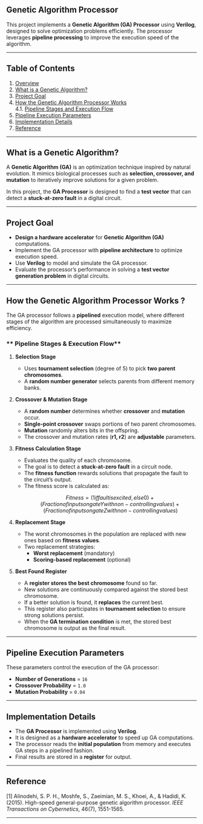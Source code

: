 ## Genetic Algorithm Processor   

This project implements a **Genetic Algorithm (GA) Processor** using **Verilog**, designed to solve optimization problems efficiently. The processor leverages **pipeline processing** to improve the execution speed of the algorithm.

---
## Table of Contents

1. [Overview](#overview)  
2. [What is a Genetic Algorithm?](#what-is-a-genetic-algorithm)  
3. [Project Goal](#project-goal)  
4. [How the Genetic Algorithm Processor Works](#how-the-genetic-algorithm-processor-works)  
   4.1. [Pipeline Stages and Execution Flow](#pipeline-stages-and-execution-flow)  
5. [Pipeline Execution Parameters](#pipeline-execution-parameters)  
6. [Implementation Details](#implementation-details)  
7. [Reference](#reference)

---

## What is a Genetic Algorithm?  

A **Genetic Algorithm (GA)** is an optimization technique inspired by natural evolution. It mimics biological processes such as **selection, crossover, and mutation** to iteratively improve solutions for a given problem.  

In this project, the **GA Processor** is designed to find a **test vector** that can detect a **stuck-at-zero fault** in a digital circuit.  

---

## Project Goal  

- **Design a hardware accelerator** for **Genetic Algorithm (GA)** computations.  
- Implement the GA processor with **pipeline architecture** to optimize execution speed.  
- Use **Verilog** to model and simulate the GA processor.  
- Evaluate the processor’s performance in solving a **test vector generation problem** in digital circuits.  

---

##  How the Genetic Algorithm Processor Works  ?

The GA processor follows a **pipelined** execution model, where different stages of the algorithm are processed simultaneously to maximize efficiency.

### ** Pipeline Stages & Execution Flow**  

1. **Selection Stage**  
   - Uses **tournament selection** (degree of 5) to pick **two parent chromosomes**.  
   - A **random number generator** selects parents from different memory banks.  

2. **Crossover & Mutation Stage**  
   - A **random number** determines whether **crossover** and **mutation** occur.  
   - **Single-point crossover** swaps portions of two parent chromosomes.  
   - **Mutation** randomly alters bits in the offspring.  
   - The crossover and mutation rates (**r1, r2**) are **adjustable** parameters.  

3. **Fitness Calculation Stage**  
   - Evaluates the quality of each chromosome.  
   - The goal is to detect a **stuck-at-zero fault** in a circuit node.  
   - The **fitness function** rewards solutions that propagate the fault to the circuit’s output.  
   - The fitness score is calculated as:  
     ```math
     Fitness = (1 if fault is excited, else 0) +  
               (Fraction of inputs on gate Y with non-controlling values) +  
               (Fraction of inputs on gate Z with non-controlling values)
     ```  

4. **Replacement Stage**  
   - The worst chromosomes in the population are replaced with new ones based on **fitness values**.  
   - Two replacement strategies:  
     - **Worst replacement** (mandatory)  
     - **Scoring-based replacement** (optional)  

5. **Best Found Register**  
   - A **register stores the best chromosome** found so far.  
   - New solutions are continuously compared against the stored best chromosome.  
   - If a better solution is found, it **replaces** the current best.  
   - This register also participates in **tournament selection** to ensure strong solutions persist.  
   - When the **GA termination condition** is met, the stored best chromosome is output as the final result.  

---

##  Pipeline Execution Parameters  

These parameters control the execution of the GA processor:  

- **Number of Generations** = `16`  
- **Crossover Probability** = `1.0`  
- **Mutation Probability** = `0.04`  

---

##  Implementation Details  

- The **GA Processor** is implemented using **Verilog**.  
- It is designed as a **hardware accelerator** to speed up GA computations.  
- The processor reads the **initial population** from memory and executes GA steps in a pipelined fashion.  
- Final results are stored in a **register** for output.  

---


##  Reference  
[1] Alinodehi, S. P. H., Moshfe, S., Zaeimian, M. S., Khoei, A., & Hadidi, K. (2015). High-speed general-purpose genetic algorithm processor. *IEEE Transactions on Cybernetics*, 46(7), 1551-1565.  

---
